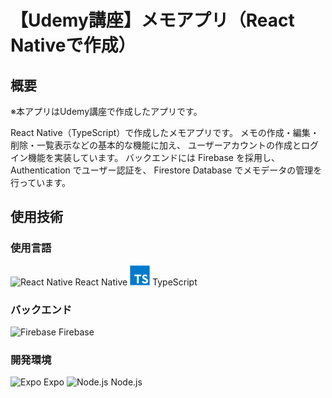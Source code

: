 # 【Udemy講座】メモアプリ（React Nativeで作成）

## 概要

※本アプリはUdemy講座で作成したアプリです。

React Native（TypeScript）で作成したメモアプリです。
メモの作成・編集・削除・一覧表示などの基本的な機能に加え、
ユーザーアカウントの作成とログイン機能を実装しています。
バックエンドには Firebase を採用し、Authentication でユーザー認証を、
Firestore Database でメモデータの管理を行っています。

## 使用技術

### 使用言語

<img src="https://reactnative.dev/img/header_logo.svg" alt="React Native" style="width:32px; height:32px;"> React Native
<img src="https://raw.githubusercontent.com/devicons/devicon/master/icons/typescript/typescript-original.svg" alt="TypeScript" style="width:32px; height:32px;"> TypeScript

### バックエンド

<img src="https://www.vectorlogo.zone/logos/firebase/firebase-icon.svg" alt="Firebase" style="width:32px; height:32px;"> Firebase

### 開発環境

<img src="https://seeklogo.com/images/E/expo-logo-01BB2BCFC3-seeklogo.com.png" alt="Expo" width="32" height="32"> Expo
<img src="https://nodejs.org/static/images/logo.svg" alt="Node.js" style="width:32px; height:32px;"> Node.js
